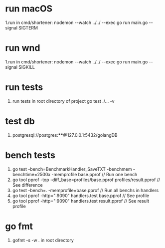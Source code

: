 # run macOS

1.run in cmd/shortener: nodemon --watch ../../ --exec go run main.go --signal SIGTERM

# run wnd

1.run in cmd/shortener: nodemon --watch ../../ --exec go run main.go --signal SIGKILL

# run tests

1. run tests in root directory of project go test ./... -v

# test db

1. postgresql://postgres:**\*\***@127.0.0.1:5432/golangDB

# bench tests

1. go test -bench=BenchmarkHandler_SaveTXT -benchmem -benchtime=2500x -memprofile base.pprof // Run one bench
2. go tool pprof -top -diff_base=profiles/base.pprof profiles/result.pprof // See difference
3. go test -bench=. -memprofile=base.pprof // Run all benchs in handlers
4. go tool pprof -http=":9090" handlers.test base.pprof // See profile
5. go tool pprof -http=":9090" handlers.test result.pprof // See result profile

# go fmt

1. gofmt -s -w . in root directory
